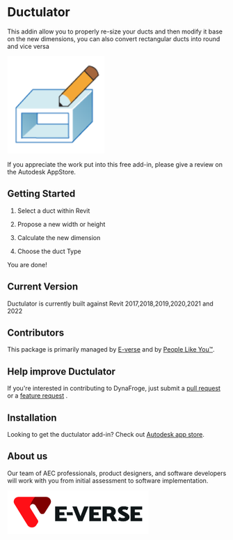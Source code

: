 # Ductulator

This addin allow you to properly re-size your ducts and then modify it base on the new dimensions, you can also convert rectangular ducts into round and vice versa</h3>
<br/>

[<img src="https://github.com/EverseDevelopment/Ductulator/blob/main/Ductulator.Common/Images/DuctulatorPresentation-01.png" width="223" height="223">](https://github.com/EverseDevelopment/DynaForge/wiki)
<br/>

If you appreciate the work put into this free add-in, please give a review on the Autodesk AppStore. 

## Getting Started

1. Select a duct within Revit

2.  Propose a new width or height

3.  Calculate the new dimension

4.  Choose the duct Type

 
You are done! 

## Current Version
Ductulator is currently built against Revit 2017,2018,2019,2020,2021 and 2022

## Contributors
This package is primarily managed by [E-verse](https://www.e-verse.co/) and by [People Like You™](https://github.com/EverseDevelopment/Ductulator/pulse).

## Help improve Ductulator
If you're interested in contributing to DynaFroge, just submit a [pull request](https://github.com/EverseDevelopment/DynaForge/pulls) or a [feature request](https://github.com/EverseDevelopment/DynaForge/issues) .

## Installation
Looking to get the ductulator add-in?  Check out [Autodesk app store](https://apps.autodesk.com/RVT/en/Detail/Index?id=6272106374266176068&appLang=en&os=Win64).

## About us ##

Our team of AEC professionals, product designers, and software developers will work with you from initial assessment to software implementation.

[<img src="https://github.com/EverseDevelopment/DynaForge/blob/main/Assets/e-verse_logo_no%20slogan.jpg" width="325" height="100">](https://www.e-verse.com/)
